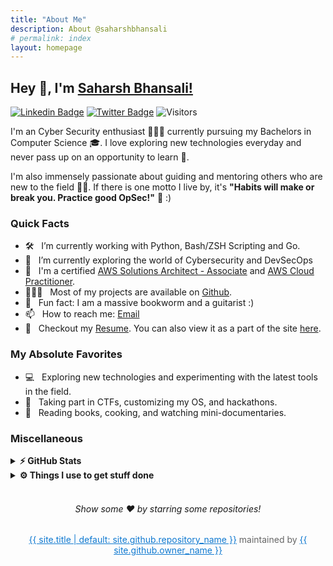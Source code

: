 ```yaml
---
title: "About Me"
description: About @saharshbhansali
# permalink: index
layout: homepage
---
```


## Hey 👋, I'm [Saharsh Bhansali!](https://github.com/saharshbhansali/) &nbsp;

[![Linkedin Badge](https://img.shields.io/badge/LinkedIn-0077B5?style=for-the-badge&logo=linkedin&logoColor=white)](https://www.linkedin.com/in/saharsh-bhansali/)
[![Twitter Badge](https://img.shields.io/badge/Twitter-1DA1F2?style=for-the-badge&logo=twitter&logoColor=white)](https://twitter.com/SaharshBhansali)
![Visitors](https://api.visitorbadge.io/api/visitors?path=https%3A%2F%2Fgithub.com%2Fsaharshbhansali&label=Visitors&countColor=%23263759)

<!--  [![Website Badge](https://img.shields.io/badge/website-000000?style=for-the-badge&logo=About.me&logoColor=white)](https://saharshbhansali.dev) -->
<!-- [![Steam Profile](https://img.shields.io/badge/Steam-000000?style=for-the-badge&logo=steam&logoColor=white)](https://steamcommunity.com/id/saharshbhansali/) -->

I'm an Cyber Security enthusiast 👨🏻‍💻 currently pursuing my Bachelors in Computer Science 🎓. I love exploring new technologies everyday and never pass up on an opportunity to learn 📱.

I'm also immensely passionate about guiding and mentoring others who are new to the field 👨‍🏫. If there is one motto I live by, it's **"Habits will make or break you. Practice good OpSec!"** 🚢 :)

<!--
I have also had the privilege of working with companies like [X](https://X.com) and [Y](https://Y.com), all while adhering to strict rules, and developing clean, extensible, scalable, and robust codebases. As a result, writing clean code has been engrained into my workflow, and collaborating with teammates across different time zones has become second nature ;)
-->

<!--
Like My Work?

<a href="https://www.buymeacoffee.com/saharshbhansali" target="_blank"><img src="https://cdn.buymeacoffee.com/buttons/v2/default-yellow.png" alt="Buy Me A Coffee" height="60px" width="217px" ></a>

<img align="right" height="250" width="375" alt="" src="https://media3.giphy.com/media/aNqEFrYVnsS52/giphy.gif?cid=ecf05e4702ybl5wovia9vx3ujmuw7kony7zys0w1fu81xw3j&rid=giphy.gif&ct=g" />
-->

### Quick Facts

- 🛠 &nbsp; I’m currently working with Python, Bash/ZSH Scripting and Go.
- 🚀 &nbsp; I’m currently exploring the world of Cybersecurity and DevSecOps
- 🌱 &nbsp; I'm a certified [AWS Solutions Architect - Associate](https://www.credly.com/badges/dc22fd53-b367-4c97-b2ef-066a59371946/public_url) and [AWS Cloud Practitioner](https://www.credly.com/badges/d0f572c3-7d2c-416c-803d-4963611704f5/public_url).
- 👨🏻‍💻 &nbsp; Most of my projects are available on [Github](https://github.com/saharshbhansali).
- 👾 &nbsp; Fun fact: I am a massive bookworm and a guitarist :)
- 📫 &nbsp; How to reach me: [Email](mailto:saharsh.bhansali15@gmail.com)
- 📝 &nbsp; Checkout my [Resume](./resume.pdf). You can also view it as a part of the site [here](./resume).
  <!-- - 📝 &nbsp; Checkout my [Resume](https://saharshbhansali.github.io/about-me/Resume). -->
  <!-- - 📝 &nbsp; Checkout my [Resume](https://saharshbhansali.dev/resume.pdf). -->

### My Absolute Favorites

- 💻 &nbsp; Exploring new technologies and experimenting with the latest tools in the field.
- 🍕 &nbsp; Taking part in CTFs, customizing my OS, and hackathons.
- 📰 &nbsp; Reading books, cooking, and watching mini-documentaries.

<!--
<code><img height="25" src="https://raw.githubusercontent.com/github/explore/80688e429a7d4ef2fca1e82350fe8e3517d3494d/topics/sass/sass.png" alt="sass"></code>

[![An image of @saharshbhansali's Holopin badges, which is a link to view their full Holopin profile](https://holopin.me/saharshbhansali)](https://holopin.io/@saharshbhansali)
-->

### Miscellaneous

<details> 
  <summary><b>⚡ GitHub Stats</b></summary>
  <img height="180em" src="https://github-readme-stats.vercel.app/api?username=saharshbhansali&show_icons=true&hide_border=true&&count_private=true&include_all_commits=true" />
  <img height="180em" src="https://github-readme-stats.vercel.app/api/top-langs/?username=saharshbhansali&exclude_repo=KNN-Image-Classification&show_icons=true&hide_border=true&layout=compact&langs_count=8"/>
</details>

<details> 
  <summary><b>⚙️ Things I use to get stuff done</b></summary>
   <ul>
       <li><b>OS:</b> Arco Linux</li>
     <li><b>Laptop:</b> HP Pavilion Gaming</li>
  <li><b>Browser:</b> Vivaldi, Brave, Firefox</li>
     <li><b>Terminal:</b> ZSH</li>
     <li><b>Code Editor:</b> Neovim, VS Codium</li>
     <li><b>To Stay Updated:</b> Twitter, Hackernews, Reddit</li>
 </ul> 
</details>

<br/>

<div align="center">
  <h6>Show some ❤️ by starring some repositories!</h6>
</div>

<div align="center" style="color: #666;"><a style="color: #0F79D0; font: bold;" href="https://github.com/{{ site.github.owner_name }}/{{ site.github.repository_name }}/">{{ site.title | default: site.github.repository_name }}</a> maintained by <a style="color: #0F79D0; font: bold;" href="{{ site.github.owner_url }}">{{ site.github.owner_name }}</a></div>

<br/>
